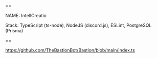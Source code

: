 ==

NAME: IntellCreatio

Stack: TypeScript (ts-node), NodeJS (discord.js), ESLint, PostgreSQL (Prisma)

==

https://github.com/TheBastionBot/Bastion/blob/main/index.ts

